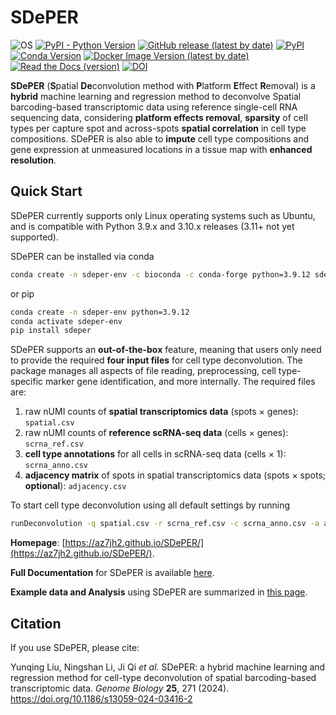 # SDePER
![OS](https://img.shields.io/badge/os-linux-blue) [![PyPI - Python Version](https://img.shields.io/pypi/pyversions/sdeper)](https://www.python.org/) [![GitHub release (latest by date)](https://img.shields.io/github/v/release/az7jh2/SDePER)](https://github.com/az7jh2/SDePER) [![PyPI](https://img.shields.io/pypi/v/sdeper)](https://pypi.org/project/sdeper/)  [![Conda Version](https://img.shields.io/conda/vn/bioconda/sdeper)](https://anaconda.org/bioconda/sdeper) [![Docker Image Version (latest by date)](https://img.shields.io/docker/v/az7jh2/sdeper?label=docker)](https://hub.docker.com/r/az7jh2/sdeper) [![Read the Docs (version)](https://img.shields.io/readthedocs/sdeper/latest)](https://sdeper.readthedocs.io/en/latest/) [![DOI](https://zenodo.org/badge/585965825.svg)](https://zenodo.org/doi/10.5281/zenodo.8328020)

**SDePER** (**S**patial **De**convolution method with **P**latform **E**ffect **R**emoval) is a **hybrid** machine learning and regression method to deconvolve Spatial barcoding-based transcriptomic data using reference single-cell RNA sequencing data, considering **platform effects removal**, **sparsity** of cell types per capture spot and across-spots **spatial correlation** in cell type compositions. SDePER is also able to **impute** cell type compositions and gene expression at unmeasured locations in a tissue map with **enhanced resolution**.

## Quick Start

SDePER currently supports only Linux operating systems such as Ubuntu, and is compatible with Python 3.9.x and 3.10.x releases (3.11+ not yet supported).

SDePER can be installed via conda

```bash
conda create -n sdeper-env -c bioconda -c conda-forge python=3.9.12 sdeper
```

or pip

```bash
conda create -n sdeper-env python=3.9.12
conda activate sdeper-env
pip install sdeper
```

SDePER supports an **out-of-the-box** feature, meaning that users only need to provide the required **four input files** for cell type deconvolution. The package manages all aspects of file reading, preprocessing, cell type-specific marker gene identification, and more internally. The required files are:

1. raw nUMI counts of **spatial transcriptomics data** (spots × genes): `spatial.csv`
2. raw nUMI counts of **reference scRNA-seq data** (cells × genes): `scrna_ref.csv`
3. **cell type annotations** for all cells in scRNA-seq data (cells × 1): `scrna_anno.csv`
4. **adjacency matrix** of spots in spatial transcriptomics data (spots × spots; **optional**): `adjacency.csv`

To start cell type deconvolution using all default settings by running

```bash
runDeconvolution -q spatial.csv -r scrna_ref.csv -c scrna_anno.csv -a adjacency.csv
```

**Homepage**: [https://az7jh2.github.io/SDePER/](https://az7jh2.github.io/SDePER/).

**Full Documentation** for SDePER is available [here](https://sdeper.readthedocs.io/en/latest/).

**Example data and Analysis** using SDePER are summarized in [this page](https://sdeper.readthedocs.io/en/latest/vignettes1.html).

## Citation

If you use SDePER, please cite:

Yunqing Liu, Ningshan Li, Ji Qi *et al.* SDePER: a hybrid machine learning and regression method for cell-type deconvolution of spatial barcoding-based transcriptomic data. *Genome Biology* **25**, 271 (2024). https://doi.org/10.1186/s13059-024-03416-2
